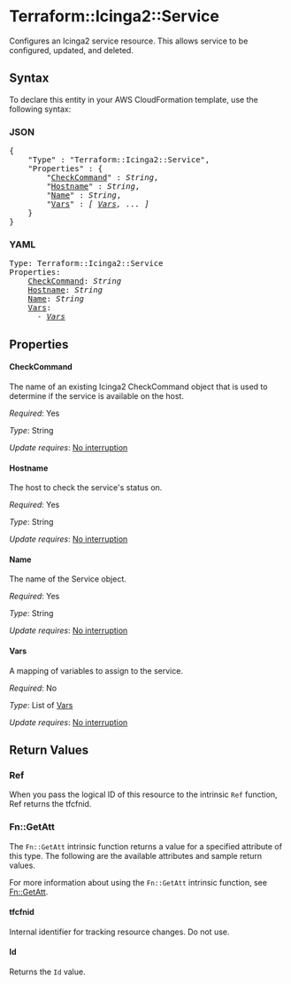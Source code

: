 # Terraform::Icinga2::Service

Configures an Icinga2 service resource. This allows service to be configured, updated,
and deleted.

## Syntax

To declare this entity in your AWS CloudFormation template, use the following syntax:

### JSON

<pre>
{
    "Type" : "Terraform::Icinga2::Service",
    "Properties" : {
        "<a href="#checkcommand" title="CheckCommand">CheckCommand</a>" : <i>String</i>,
        "<a href="#hostname" title="Hostname">Hostname</a>" : <i>String</i>,
        "<a href="#name" title="Name">Name</a>" : <i>String</i>,
        "<a href="#vars" title="Vars">Vars</a>" : <i>[ <a href="vars.md">Vars</a>, ... ]</i>
    }
}
</pre>

### YAML

<pre>
Type: Terraform::Icinga2::Service
Properties:
    <a href="#checkcommand" title="CheckCommand">CheckCommand</a>: <i>String</i>
    <a href="#hostname" title="Hostname">Hostname</a>: <i>String</i>
    <a href="#name" title="Name">Name</a>: <i>String</i>
    <a href="#vars" title="Vars">Vars</a>: <i>
      - <a href="vars.md">Vars</a></i>
</pre>

## Properties

#### CheckCommand

The name of an existing Icinga2 CheckCommand object that is used to determine if the service is available on the host.

_Required_: Yes

_Type_: String

_Update requires_: [No interruption](https://docs.aws.amazon.com/AWSCloudFormation/latest/UserGuide/using-cfn-updating-stacks-update-behaviors.html#update-no-interrupt)

#### Hostname

The host to check the service's status on.

_Required_: Yes

_Type_: String

_Update requires_: [No interruption](https://docs.aws.amazon.com/AWSCloudFormation/latest/UserGuide/using-cfn-updating-stacks-update-behaviors.html#update-no-interrupt)

#### Name

The name of the Service object.

_Required_: Yes

_Type_: String

_Update requires_: [No interruption](https://docs.aws.amazon.com/AWSCloudFormation/latest/UserGuide/using-cfn-updating-stacks-update-behaviors.html#update-no-interrupt)

#### Vars

A mapping of variables to assign to the service.

_Required_: No

_Type_: List of <a href="vars.md">Vars</a>

_Update requires_: [No interruption](https://docs.aws.amazon.com/AWSCloudFormation/latest/UserGuide/using-cfn-updating-stacks-update-behaviors.html#update-no-interrupt)

## Return Values

### Ref

When you pass the logical ID of this resource to the intrinsic `Ref` function, Ref returns the tfcfnid.

### Fn::GetAtt

The `Fn::GetAtt` intrinsic function returns a value for a specified attribute of this type. The following are the available attributes and sample return values.

For more information about using the `Fn::GetAtt` intrinsic function, see [Fn::GetAtt](https://docs.aws.amazon.com/AWSCloudFormation/latest/UserGuide/intrinsic-function-reference-getatt.html).

#### tfcfnid

Internal identifier for tracking resource changes. Do not use.

#### Id

Returns the <code>Id</code> value.

